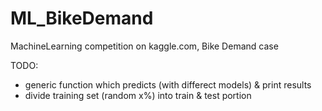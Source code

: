 ML_BikeDemand
=============

MachineLearning competition on kaggle.com, Bike Demand case

TODO:
- generic function which predicts (with differect models) & print results
- divide training set (random x%) into train & test portion